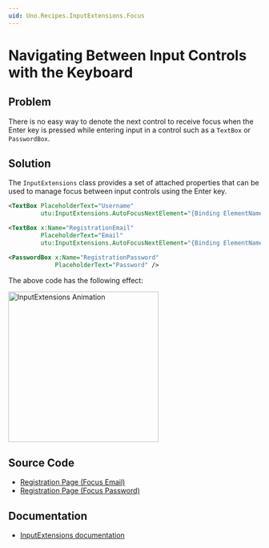 ```yaml
---
uid: Uno.Recipes.InputExtensions.Focus
---
```


# Navigating Between Input Controls with the Keyboard

## Problem

There is no easy way to denote the next control to receive focus when the Enter key is pressed while entering input in a control such as a `TextBox` or `PasswordBox`.

## Solution

The `InputExtensions` class provides a set of attached properties that can be used to manage focus between input controls using the Enter key.

```xml
<TextBox PlaceholderText="Username"
         utu:InputExtensions.AutoFocusNextElement="{Binding ElementName=RegistrationEmail}" />

<TextBox x:Name="RegistrationEmail"
         PlaceholderText="Email"
         utu:InputExtensions.AutoFocusNextElement="{Binding ElementName=RegistrationPassword}" />

<PasswordBox x:Name="RegistrationPassword"
             PlaceholderText="Password" />
```

The above code has the following effect:

<img src="../assets/inputextensions-animated.gif" alt="InputExtensions Animation" width="300" />

## Source Code

- [Registration Page (Focus Email)](https://github.com/unoplatform/uno.chefs/blob/139edc9eab65b322e219efb7572583551c40ad32/Chefs/Views/RegistrationPage.xaml#L31)
- [Registration Page (Focus Password)](https://github.com/unoplatform/uno.chefs/blob/139edc9eab65b322e219efb7572583551c40ad32/Chefs/Views/RegistrationPage.xaml#L43)

## Documentation

- [InputExtensions documentation](xref:Toolkit.Helpers.InputExtensions)
